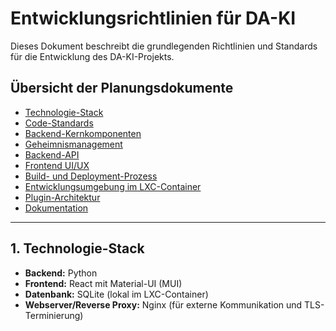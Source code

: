 # Entwicklungsrichtlinien für DA-KI

Dieses Dokument beschreibt die grundlegenden Richtlinien und Standards für die Entwicklung des DA-KI-Projekts.

## Übersicht der Planungsdokumente

*   [Technologie-Stack](#1-technologie-stack)
*   [Code-Standards](standards/code_standards.md)
*   [Backend-Kernkomponenten](backend/core_components.md)
*   [Geheimnismanagement](backend/secret_management.md)
*   [Backend-API](backend/api_design.md)
*   [Frontend UI/UX](frontend/ui_ux.md)
*   [Build- und Deployment-Prozess](deployment/build_deploy_process.md)
*   [Entwicklungsumgebung im LXC-Container](deployment/dev_environment.md)
*   [Plugin-Architektur](architecture/plugin_architecture.md)
*   [Dokumentation](general/documentation_guidelines.md)

---

## 1. Technologie-Stack

*   **Backend:** Python
*   **Frontend:** React mit Material-UI (MUI)
*   **Datenbank:** SQLite (lokal im LXC-Container)
*   **Webserver/Reverse Proxy:** Nginx (für externe Kommunikation und TLS-Terminierung)
